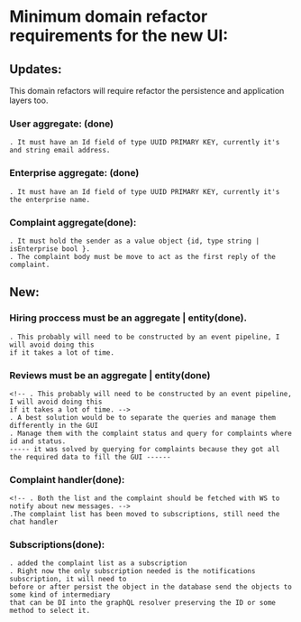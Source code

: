# Minimum domain refactor requirements for the new UI:
## Updates:
This domain refactors will require refactor the persistence and application layers too.
### User aggregate: (done)
    . It must have an Id field of type UUID PRIMARY KEY, currently it's and string email address.
### Enterprise aggregate: (done)
    . It must have an Id field of type UUID PRIMARY KEY, currently it's the enterprise name.
### Complaint aggregate(done):
    . It must hold the sender as a value object {id, type string | isEnterprise bool }.
    . The complaint body must be move to act as the first reply of the complaint.
## New:
### Hiring proccess must be an aggregate | entity(done).
    . This probably will need to be constructed by an event pipeline, I will avoid doing this
    if it takes a lot of time.
### Reviews must be an aggregate | entity(done)
    <!-- . This probably will need to be constructed by an event pipeline, I will avoid doing this
    if it takes a lot of time. -->
    . A best solution would be to separate the queries and manage them differently in the GUI
    . Manage them with the complaint status and query for complaints where id and status.
    ----- it was solved by querying for complaints because they got all the required data to fill the GUI ------
### Complaint handler(done): 
    <!-- . Both the list and the complaint should be fetched with WS to notify about new messages. -->
    .The complaint list has been moved to subscriptions, still need the chat handler
### Subscriptions(done):
    . added the complaint list as a subscription
    . Right now the only subscription needed is the notifications subscription, it will need to
    before or after persist the object in the database send the objects to some kind of intermediary
    that can be DI into the graphQL resolver preserving the ID or some method to select it.
